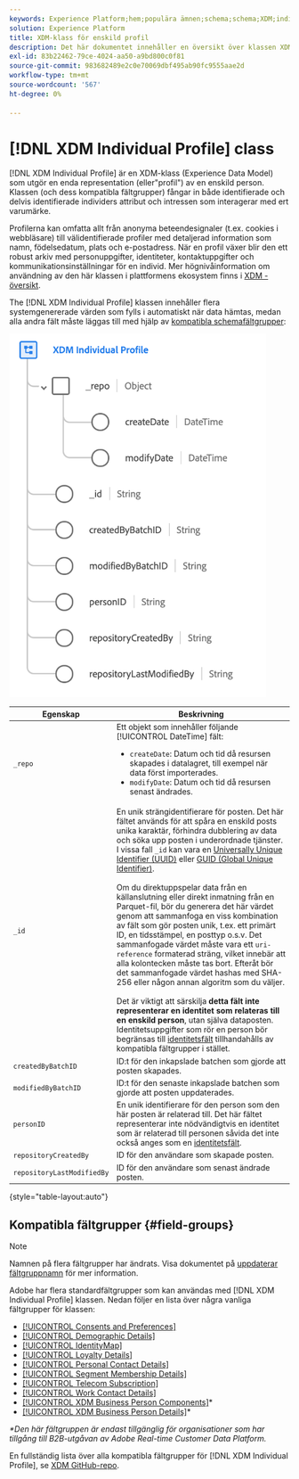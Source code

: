 ```yaml
---
keywords: Experience Platform;hem;populära ämnen;schema;schema;XDM;individuell profil;fält;scheman;scheman;identityMap;identity map;identity map;Schema design;map;union schema;union schema
solution: Experience Platform
title: XDM-klass för enskild profil
description: Det här dokumentet innehåller en översikt över klassen XDM Individual Profile.
exl-id: 83b22462-79ce-4024-aa50-a9bd800c0f81
source-git-commit: 983682489e2c0e70069dbf495ab90fc9555aae2d
workflow-type: tm+mt
source-wordcount: '567'
ht-degree: 0%

---
```


# [!DNL XDM Individual Profile] class

[!DNL XDM Individual Profile] är en XDM-klass (Experience Data Model) som utgör en enda representation (eller&quot;profil&quot;) av en enskild person. Klassen (och dess kompatibla fältgrupper) fångar in både identifierade och delvis identifierade individers attribut och intressen som interagerar med ert varumärke.

Profilerna kan omfatta allt från anonyma beteendesignaler (t.ex. cookies i webbläsare) till välidentifierade profiler med detaljerad information som namn, födelsedatum, plats och e-postadress. När en profil växer blir den ett robust arkiv med personuppgifter, identiteter, kontaktuppgifter och kommunikationsinställningar för en individ. Mer högnivåinformation om användning av den här klassen i plattformens ekosystem finns i [XDM - översikt](../home.md#data-behaviors).

The [!DNL XDM Individual Profile] klassen innehåller flera systemgenererade värden som fylls i automatiskt när data hämtas, medan alla andra fält måste läggas till med hjälp av [kompatibla schemafältgrupper](#field-groups):

![](../images/classes/individual-profile.png)

| Egenskap | Beskrivning |
| --- | --- |
| `_repo` | Ett objekt som innehåller följande [!UICONTROL DateTime] fält: <ul><li>`createDate`: Datum och tid då resursen skapades i datalagret, till exempel när data först importerades.</li><li>`modifyDate`: Datum och tid då resursen senast ändrades.</li></ul> |
| `_id` | En unik strängidentifierare för posten. Det här fältet används för att spåra en enskild posts unika karaktär, förhindra dubblering av data och söka upp posten i underordnade tjänster. I vissa fall `_id` kan vara en [Universally Unique Identifier (UUID)](https://tools.ietf.org/html/rfc4122) eller [GUID (Global Unique Identifier)](https://docs.microsoft.com/en-us/dotnet/api/system.guid?view=net-5.0).<br><br>Om du direktuppspelar data från en källanslutning eller direkt inmatning från en Parquet-fil, bör du generera det här värdet genom att sammanfoga en viss kombination av fält som gör posten unik, t.ex. ett primärt ID, en tidsstämpel, en posttyp o.s.v. Det sammanfogade värdet måste vara ett `uri-reference` formaterad sträng, vilket innebär att alla kolontecken måste tas bort. Efteråt bör det sammanfogade värdet hashas med SHA-256 eller någon annan algoritm som du väljer.<br><br>Det är viktigt att särskilja **detta fält inte representerar en identitet som relateras till en enskild person**, utan själva dataposten. Identitetsuppgifter som rör en person bör begränsas till [identitetsfält](../schema/composition.md#identity) tillhandahålls av kompatibla fältgrupper i stället. |
| `createdByBatchID` | ID:t för den inkapslade batchen som gjorde att posten skapades. |
| `modifiedByBatchID` | ID:t för den senaste inkapslade batchen som gjorde att posten uppdaterades. |
| `personID` | En unik identifierare för den person som den här posten är relaterad till. Det här fältet representerar inte nödvändigtvis en identitet som är relaterad till personen såvida det inte också anges som en [identitetsfält](../schema/composition.md#identity). |
| `repositoryCreatedBy` | ID för den användare som skapade posten. |
| `repositoryLastModifiedBy` | ID för den användare som senast ändrade posten. |

{style="table-layout:auto"}

## Kompatibla fältgrupper {#field-groups}

>[!NOTE]
>
>Namnen på flera fältgrupper har ändrats. Visa dokumentet på [uppdaterar fältgruppnamn](../field-groups/name-updates.md) för mer information.

Adobe har flera standardfältgrupper som kan användas med [!DNL XDM Individual Profile] klassen. Nedan följer en lista över några vanliga fältgrupper för klassen:

* [[!UICONTROL Consents and Preferences]](../field-groups/profile/consents.md)
* [[!UICONTROL Demographic Details]](../field-groups/profile/demographic-details.md)
* [[!UICONTROL IdentityMap]](../field-groups/profile/identitymap.md)
* [[!UICONTROL Loyalty Details]](../field-groups/profile/loyalty-details.md)
* [[!UICONTROL Personal Contact Details]](../field-groups/profile/personal-contact-details.md)
* [[!UICONTROL Segment Membership Details]](../field-groups/profile/segmentation.md)
* [[!UICONTROL Telecom Subscription]](../field-groups/profile/telecom-subscription.md)
* [[!UICONTROL Work Contact Details]](../field-groups/profile/work-contact-details.md)
* [[!UICONTROL XDM Business Person Components]](../field-groups/profile/business-person-components.md)\*
* [[!UICONTROL XDM Business Person Details]](../field-groups/profile/business-person-details.md)\*

*\*Den här fältgruppen är endast tillgänglig för organisationer som har tillgång till B2B-utgåvan av Adobe Real-time Customer Data Platform.*

En fullständig lista över alla kompatibla fältgrupper för [!DNL XDM Individual Profile], se [XDM GitHub-repo](https://github.com/adobe/xdm/tree/master/components/fieldgroups/profile).
